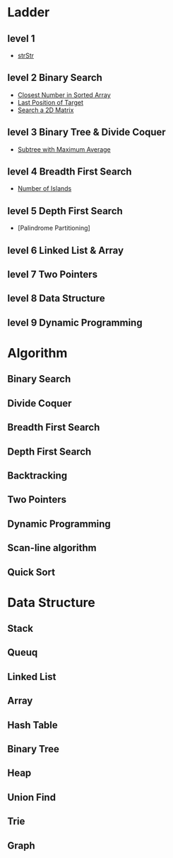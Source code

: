 # Ladder
## level 1
* [strStr]()

## level 2 Binary Search
* [Closest Number in Sorted Array]()
* [Last Position of Target]()
* [Search a 2D Matrix]()

## level 3 Binary Tree & Divide Coquer
* [Subtree with Maximum Average]()

## level 4 Breadth First Search
* [Number of Islands]()


## level 5 Depth First Search
* [Palindrome Partitioning]

## level 6 Linked List & Array

## level 7 Two Pointers

## level 8 Data Structure

## level 9 Dynamic Programming

# Algorithm
## Binary Search

## Divide Coquer

## Breadth First Search

## Depth First Search

## Backtracking

## Two Pointers

## Dynamic Programming

## Scan-line algorithm

## Quick Sort


# Data Structure
## Stack

## Queuq

## Linked List

## Array

## Hash Table

## Binary Tree

## Heap

## Union Find

## Trie

## Graph
